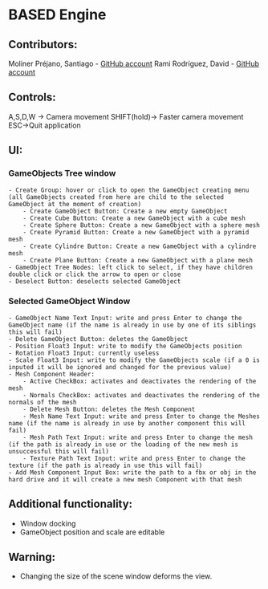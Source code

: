 # BASED Engine

## Contributors:
Moliner Préjano, Santiago - [GitHub account](https://github.com/Sanmopre)
Rami Rodríguez, David   - [GitHub account](https://github.com/Paideieitor)

## Controls:
A,S,D,W -> Camera movement
SHIFT(hold)-> Faster camera movement
ESC->Quit application

## UI:

### GameObjects Tree window
	- Create Group: hover or click to open the GameObject creating menu 
	(all GameObjects created from here are child to the selected GameObject at the moment of creation)
		- Create GameObject Button: Create a new empty GameObject
		- Create Cube Button: Create a new GameObject with a cube mesh
		- Create Sphere Button: Create a new GameObject with a sphere mesh
		- Create Pyramid Button: Create a new GameObject with a pyramid mesh
		- Create Cylindre Button: Create a new GameObject with a cylindre mesh
		- Create Plane Button: Create a new GameObject with a plane mesh
	- GameObject Tree Nodes: left click to select, if they have children double click or click the arrow to open or close
	- Deselect Button: deselects selected GameObject

### Selected GameObject Window
	- GameObject Name Text Input: write and press Enter to change the GameObject name (if the name is already in use by one of its siblings this will fail)
	- Delete GameObject Button: deletes the GameObject
	- Position Float3 Input: write to modify the GameObjects position
	- Rotation Float3 Input: currently useless
	- Scale Float3 Input: write to modify the GameObjects scale (if a 0 is inputed it will be ignored and changed for the previous value)
	- Mesh Component Header:
		- Active CheckBox: activates and deactivates the rendering of the mesh
		- Normals CheckBox: activates and deactivates the rendering of the normals of the mesh
		- Delete Mesh Button: deletes the Mesh Component
		- Mesh Name Text Input: write and press Enter to change the Meshes name (if the name is already in use by another component this will fail)
		- Mesh Path Text Input: write and press Enter to change the mesh (if the path is already in use or the loading of the new mesh is unsuccessful this will fail)
		- Texture Path Text Input: write and press Enter to change the texture (if the path is already in use this will fail)
	- Add Mesh Component Input Box: write the path to a fbx or obj in the hard drive and it will create a new mesh Component with that mesh

## Additional functionality:
- Window docking
- GameObject position and scale are editable

## Warning: 
- Changing the size of the scene window deforms the view.
